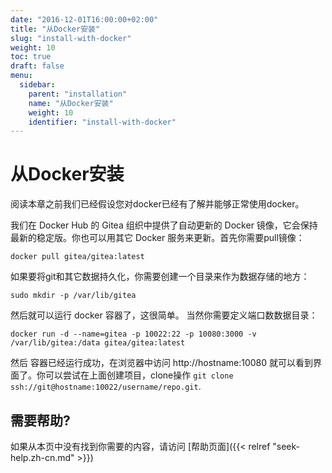 ```yaml
---
date: "2016-12-01T16:00:00+02:00"
title: "从Docker安装"
slug: "install-with-docker"
weight: 10
toc: true
draft: false
menu:
  sidebar:
    parent: "installation"
    name: "从Docker安装"
    weight: 10
    identifier: "install-with-docker"
---
```


# 从Docker安装

阅读本章之前我们已经假设您对docker已经有了解并能够正常使用docker。

我们在 Docker Hub 的 Gitea 组织中提供了自动更新的 Docker 镜像，它会保持最新的稳定版。你也可以用其它 Docker 服务来更新。首先你需要pull镜像：

```
docker pull gitea/gitea:latest
```

如果要将git和其它数据持久化，你需要创建一个目录来作为数据存储的地方：

```
sudo mkdir -p /var/lib/gitea
```

然后就可以运行 docker 容器了，这很简单。 当然你需要定义端口数数据目录：

```
docker run -d --name=gitea -p 10022:22 -p 10080:3000 -v /var/lib/gitea:/data gitea/gitea:latest
```

然后 容器已经运行成功，在浏览器中访问 http://hostname:10080 就可以看到界面了。你可以尝试在上面创建项目，clone操作 `git clone ssh://git@hostname:10022/username/repo.git`.

## 需要帮助?

如果从本页中没有找到你需要的内容，请访问 [帮助页面]({{< relref "seek-help.zh-cn.md" >}})
